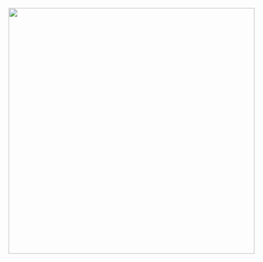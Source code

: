 <p align="center"><img src="https://i.postimg.cc/vYpKR5RS/Untitled1320-20240715002153.png" width="500">
